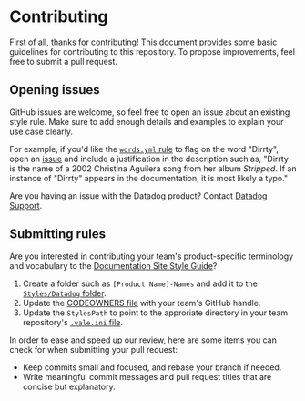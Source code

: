 # Contributing

First of all, thanks for contributing! This document provides some basic guidelines for contributing to this repository. To propose improvements, feel free to submit a pull request.

## Opening issues

GitHub issues are welcome, so feel free to open an issue about an existing style rule. Make sure to add enough details and examples to explain your use case clearly.

For example, if you'd like the [`words.yml` rule][7] to flag on the word "Dirrty", open an [issue][8] and include a justification in the description such as, "Dirrty is the name of a 2002 Christina Aguilera song from her album _Stripped_. If an instance of "Dirrty" appears in the documentation, it is most likely a typo." 

Are you having an issue with the Datadog product? Contact [Datadog Support][1].

## Submitting rules

Are you interested in contributing your team's product-specific terminology and vocabulary to the [Documentation Site Style Guide][2]? 

1. Create a folder such as `[Product Name]-Names` and add it to the [`Styles/Datadog` folder][4].
2. Update the [CODEOWNERS file][5] with your team's GitHub handle.
3. Update the `StylesPath` to point to the approriate directory in your team repository's [`.vale.ini` file][6].

In order to ease and speed up our review, here are some items you can check for when submitting your pull request:

- Keep commits small and focused, and rebase your branch if needed.
- Write meaningful commit messages and pull request titles that are concise but explanatory.

[1]: https://docs.datadoghq.com/help/
[2]: https://github.com/DataDog/documentation/blob/master/CONTRIBUTING.md
[3]: https://github.com/DataDog/datadog-vale/blob/main/Docsmd/gender.yml
[4]: https://github.com/DataDog/datadog-vale/tree/main/styles/Datadog
[5]: https://github.com/DataDog/datadog-vale/blob/main/.github/CODEOWNERS
[6]: https://github.com/DataDog/documentation/blob/master/.vale.ini
[7]: https://github.com/DataDog/datadog-vale/blob/main/styles/Datadog/words.yml
[8]: https://github.com/DataDog/datadog-vale/issues
